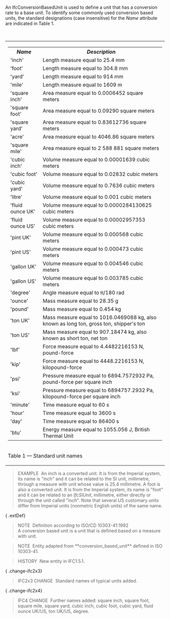 An IfcConversionBasedUnit is used to define a unit that has a conversion rate to a base unit. To identify some commonly used conversion based units, the standard designations (case insensitive) for the _Name_ attribute are indicated in Table 1.

&nbsp;

<table>
<tr><td>
<table class="gridtable">
	<tr><th><em><b>Name</b></em></th>	<th><em><b>Description</b></em></th></tr>
	<tr><td>'inch'</td>		<td>Length measure equal to 25.4 mm</td></tr>
	<tr><td>'foot'</td>		<td>Length measure equal to 304.8 mm</td></tr>
	<tr><td>'yard'</td>		<td>Length measure equal to 914 mm</td></tr>
	<tr><td>'mile'</td>		<td>Length measure equal to 1609 m</td></tr>
	<tr><td>'square inch'</td>	<td>Area measure equal to 0.0006452 square meters</td></tr>
	<tr><td>'square foot'</td>	<td>Area measure equal to 0.09290 square meters</td></tr>
	<tr><td>'square yard'</td>	<td>Area measure equal to 0.83612736 square meters</td></tr>
	<tr><td>'acre'</td>		<td>Area measure equal to 4046.86 square meters</td></tr>
	<tr><td>'square mile'</td>	<td>Area measure equal to 2 588 881 square meters</td></tr>
	<tr><td>'cubic inch'</td>	<td>Volume measure equal to 0.00001639 cubic meters</td></tr>
	<tr><td>'cubic foot'</td>	<td>Volume measure equal to 0.02832 cubic meters</td></tr>
	<tr><td>'cubic yard'</td>	<td>Volume measure equal to 0.7636 cubic meters</td></tr>
	<tr><td>'litre'</td>		<td>Volume measure equal to 0.001 cubic meters</td></tr>
	<tr><td>'fluid ounce UK'</td>	<td>Volume measure equal to 0.0000284130625 cubic meters</td></tr>
	<tr><td>'fluid ounce US'</td>	<td>Volume measure equal to 0.00002957353 cubic meters</td></tr>
	<tr><td>'pint UK'</td>		<td>Volume measure equal to 0.000568 cubic meters</td></tr>
	<tr><td>'pint US'</td>		<td>Volume measure equal to 0.000473 cubic meters</td></tr>
	<tr><td>'gallon UK'</td>	<td>Volume measure equal to 0.004546 cubic meters</td></tr>
	<tr><td>'gallon US'</td>	<td>Volume measure equal to 0.003785 cubic meters</td></tr>
	<tr><td>'degree'</td>		<td>Angle measure equal to &pi;/180 rad</td></tr>
	<tr><td>'ounce'</td>		<td>Mass measure equal to 28.35 g</td></tr>
	<tr><td>'pound'</td>		<td>Mass measure equal to 0.454 kg</td></tr>
	<tr><td>'ton UK'</td>		<td>Mass measure equal to 1016.0469088 kg, also known as long ton, gross ton, shipper's ton</td></tr>
	<tr><td>'ton US'</td>		<td>Mass measure equal to 907.18474 kg, also known as short ton, net ton</td></tr>
	<tr><td>'lbf'</td>		<td>Force measure equal to 4.4482216153 N, pound-force</td></tr>
	<tr><td>'kip'</td>		<td>Force measure equal to 4448.2216153 N, kilopound-force</td></tr>
	<tr><td>'psi'</td>		<td>Pressure measure equal to 6894.7572932 Pa, pound-force per square inch</td></tr>
	<tr><td>'ksi'</td>		<td>Pressure measure equal to 6894757.2932 Pa, kilopound-force per square inch</td></tr>
	<tr><td>'minute'</td>		<td>Time measure equal to 60 s</td></tr>
	<tr><td>'hour'</td>		<td>Time measure equal to 3600 s</td></tr>
	<tr><td>'day'</td>		<td>Time measure equal to 86400 s</td></tr>
	<tr><td>'btu'</td>		<td>Energy measure equal to 1055.056 J, British Thermal Unit</td></tr>
</table>
</td></tr>
<tr><td><p class="table">Table 1 &mdash; Standard unit names</p></td></tr>
</table>



> EXAMPLE&nbsp; An inch is a converted unit. It is from the Imperial system, its name is "inch" and it can be related to the SI unit, millimetre, through a measure with unit whose value is 25.4 millimetre. A foot is also a converted unit. It is from the Imperial system, its name is "foot" and it can be related to an _IfcSIUnit_, millimetre, either directly or through the unit called "inch". Note that several US customary units differ from Imperial units (nonmetric English units) of the same name.

{ .extDef}
> NOTE&nbsp; Definition according to ISO/CD 10303-41:1992  
> A conversion based unit is a unit that is defined based on a measure with unit.

> NOTE&nbsp; Entity adapted from \*\*conversion_based_unit\*\* defined in ISO 10303-41.

> HISTORY&nbsp; New entity in IFC1.5.1.

{ .change-ifc2x3}
> IFC2x3 CHANGE&nbsp; Standard names of typical units added.

{ .change-ifc2x4}
> IFC4 CHANGE&nbsp; Further names added: square inch, square foot, square mile, square yard, cubic inch, cubic foot, cubic yard, fluid ounce UK/US, ton UK/US, degree.
